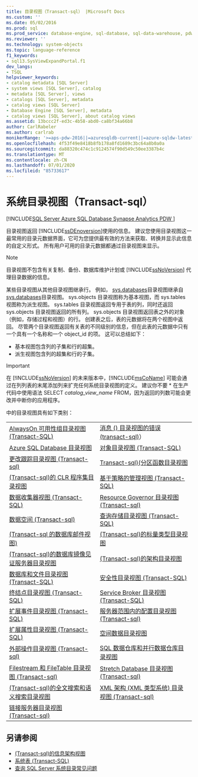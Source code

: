 ```yaml
---
title: 目录视图（Transact-sql） |Microsoft Docs
ms.custom: ''
ms.date: 05/02/2016
ms.prod: sql
ms.prod_service: database-engine, sql-database, sql-data-warehouse, pdw
ms.reviewer: ''
ms.technology: system-objects
ms.topic: language-reference
f1_keywords:
- sql13.SysViewExpandPortal.f1
dev_langs:
- TSQL
helpviewer_keywords:
- catalog metadata [SQL Server]
- system views [SQL Server], catalog
- metadata [SQL Server], views
- catalogs [SQL Server], metadata
- catalog views [SQL Server]
- Database Engine [SQL Server], metadata
- catalog views [SQL Server], about catalog views
ms.assetid: 13bccc2f-ed3c-4b58-abd0-ca8bf34a66b8
author: CarlRabeler
ms.author: carlrab
monikerRange: '>=aps-pdw-2016||=azuresqldb-current||=azure-sqldw-latest||>=sql-server-2016||=sqlallproducts-allversions||>=sql-server-linux-2017||=azuresqldb-mi-current'
ms.openlocfilehash: 4f53f49e8418b8fb178a8fd1689c3bc64a8b0a0a
ms.sourcegitcommit: da88320c474c1c9124574f90d549c50ee3387b4c
ms.translationtype: MT
ms.contentlocale: zh-CN
ms.lasthandoff: 07/01/2020
ms.locfileid: "85733617"
---
```

# <a name="system-catalog-views-transact-sql"></a>系统目录视图（Transact-sql）

[!INCLUDE[SQL Server Azure SQL Database Synapse Analytics PDW ](../../includes/applies-to-version/sql-asdb-asdbmi-asdw-pdw.md)]

目录视图返回 [!INCLUDE[ssDEnoversion](../../includes/ssdenoversion-md.md)]使用的信息。 建议您使用目录视图这一最常用的目录元数据界面，它可为您提供最有效的方法来获取、转换并显示此信息的自定义形式。 所有用户可用的目录元数据都通过目录视图来显示。

> [!NOTE]
> 目录视图不包含有关复制、备份、数据库维护计划或 [!INCLUDE[ssNoVersion](../../includes/ssnoversion-md.md)] 代理目录数据的信息。

 某些目录视图从其他目录视图继承行。 例如， [sys.databases](../../relational-databases/system-catalog-views/sys-tables-transact-sql.md)目录视图继承自[sys.databases](../../relational-databases/system-catalog-views/sys-objects-transact-sql.md)目录视图。 sys.objects 目录视图称为基本视图，而 sys.tables 视图称为派生视图。 sys.tables 目录视图返回专用于表的列，同时还返回 sys.objects 目录视图返回的所有列。 sys.objects 目录视图返回表之外的对象（例如，存储过程和视图）的行。 创建表之后，表的元数据将在两个视图中返回。 尽管两个目录视图返回有关表的不同级别的信息，但在此表的元数据中只有一个具有一个名称和一个 object_id 的项。 这可以总结如下：

- 基本视图包含列的子集和行的超集。
- 派生视图包含列的超集和行的子集。

> [!IMPORTANT]
> 在 [!INCLUDE[ssNoVersion](../../includes/ssnoversion-md.md)] 的未来版本中，[!INCLUDE[msCoName](../../includes/msconame-md.md)] 可能会通过在列列表的末尾添加列来扩充任何系统目录视图的定义。 建议你不要 \* 在生产代码中使用语法 SELECT *catalog_view_name* FROM，因为返回的列数可能会更改并中断你的应用程序。

 中的目录视图具有如下类别：

|||
|-|-|
|[AlwaysOn 可用性组目录视图 (Transact-SQL)](../../relational-databases/system-catalog-views/always-on-availability-groups-catalog-views-transact-sql.md)|[消息 &#40;&#41; 目录视图的错误 &#40;transact-sql&#41;](../system-catalog-views/messages-for-errors-catalog-views-sys-messages.md)）|
|[Azure SQL Database 目录视图](../../relational-databases/system-catalog-views/azure-sql-database-catalog-views.md)|[对象目录视图 (Transact-SQL)](../../relational-databases/system-catalog-views/object-catalog-views-transact-sql.md)|
|[更改跟踪目录视图 &#40;Transact-sql&#41;](../system-catalog-views/change-tracking-catalog-views-sys-change-tracking-databases.md)|[Transact-sql&#41;&#40;分区函数目录视图](../../relational-databases/system-catalog-views/partition-function-catalog-views-transact-sql.md)|
|[&#40;Transact-sql&#41;的 CLR 程序集目录视图](../../relational-databases/system-catalog-views/clr-assembly-catalog-views-transact-sql.md)|[基于策略的管理视图 (Transact-SQL)](../../relational-databases/system-catalog-views/policy-based-management-views-transact-sql.md)|
|[数据收集器视图 (Transact-SQL)](../../relational-databases/system-catalog-views/data-collector-views-transact-sql.md)|[Resource Governor 目录视图 &#40;Transact-sql&#41;](../../relational-databases/system-catalog-views/resource-governor-catalog-views-transact-sql.md)|
|[数据空间 &#40;Transact-sql&#41;](../../relational-databases/system-catalog-views/data-spaces-transact-sql.md)|[查询存储目录视图 (Transact-SQL)](../../relational-databases/system-catalog-views/query-store-catalog-views-transact-sql.md)|
|[&#40;Transact-sql 的数据库邮件视图&#41;](../../relational-databases/system-catalog-views/database-mail-views-transact-sql.md)|[&#40;Transact-sql&#41;的标量类型目录视图](../../relational-databases/system-catalog-views/scalar-types-catalog-views-transact-sql.md)|
|[&#40;Transact-sql&#41;的数据库镜像见证服务器目录视图](../system-catalog-views/database-mirroring-witness-catalog-views-sys-database-mirroring-witnesses.md)|[&#40;Transact-sql&#41;的架构目录视图](../system-catalog-views/schemas-catalog-views-sys-schemas.md)|
|[数据库和文件目录视图 (Transact-SQL)](../../relational-databases/system-catalog-views/databases-and-files-catalog-views-transact-sql.md)|[安全性目录视图 (Transact-SQL)](../../relational-databases/system-catalog-views/security-catalog-views-transact-sql.md)|
|[终结点目录视图 (Transact-SQL)](../../relational-databases/system-catalog-views/endpoints-catalog-views-transact-sql.md)|[Service Broker 目录视图 (Transact-SQL)](../../relational-databases/system-catalog-views/service-broker-catalog-views-transact-sql.md)|
|[扩展事件目录视图 (Transact-SQL)](../../relational-databases/system-catalog-views/extended-events-catalog-views-transact-sql.md)|[服务器范围内的配置目录视图 &#40;Transact-sql&#41;](../../relational-databases/system-catalog-views/server-wide-configuration-catalog-views-transact-sql.md)|
|[扩展属性目录视图 (Transact-SQL)](../system-catalog-views/extended-properties-catalog-views-sys-extended-properties.md)|[空间数据目录视图](../../relational-databases/system-catalog-views/spatial-data-catalog-views.md)|
|[外部操作目录视图 &#40;Transact-sql&#41;](../../relational-databases/system-catalog-views/external-operations-catalog-views-transact-sql.md)|[SQL 数据仓库和并行数据仓库目录视图](../../relational-databases/system-catalog-views/sql-data-warehouse-and-parallel-data-warehouse-catalog-views.md)|
|[Filestream 和 FileTable 目录视图 &#40;Transact-sql&#41;](../../relational-databases/system-catalog-views/filestream-and-filetable-catalog-views-transact-sql.md)|[Stretch Database 目录视图 &#40;Transact-sql&#41;](../system-catalog-views/stretch-database-catalog-views-sys-remote-data-archive-databases.md)|
|[&#40;Transact-sql&#41;的全文搜索和语义搜索目录视图](../../relational-databases/system-catalog-views/full-text-search-and-semantic-search-catalog-views-transact-sql.md)|[XML 架构 &#40;XML 类型系统&#41; 目录视图 &#40;Transact-sql&#41;](../../relational-databases/system-catalog-views/xml-schemas-xml-type-system-catalog-views-transact-sql.md)|
|[链接服务器目录视图 &#40;Transact-sql&#41;](../../relational-databases/system-catalog-views/linked-servers-catalog-views-transact-sql.md)||

## <a name="see-also"></a>另请参阅

- [&#40;Transact-sql&#41;的信息架构视图](../../relational-databases/system-information-schema-views/system-information-schema-views-transact-sql.md)
- [系统表 (Transact-SQL)](../../relational-databases/system-tables/system-tables-transact-sql.md)
- [查询 SQL Server 系统目录常见问题](../../relational-databases/system-catalog-views/querying-the-sql-server-system-catalog-faq.md)
